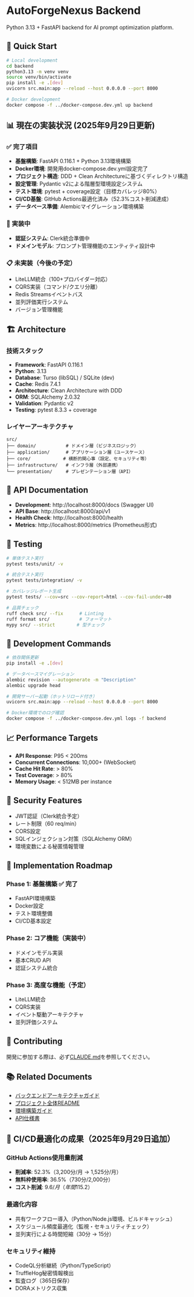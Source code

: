 # AutoForgeNexus Backend

Python 3.13 + FastAPI backend for AI prompt optimization platform.

## 🚀 Quick Start

```bash
# Local development
cd backend
python3.13 -m venv venv
source venv/bin/activate
pip install -e .[dev]
uvicorn src.main:app --reload --host 0.0.0.0 --port 8000

# Docker development
docker compose -f ../docker-compose.dev.yml up backend
```

## 📊 現在の実装状況 (2025年9月29日更新)

### ✅ 完了項目
- **基盤構築**: FastAPI 0.116.1 + Python 3.13環境構築
- **Docker環境**: 開発用docker-compose.dev.yml設定完了
- **プロジェクト構造**: DDD + Clean Architectureに基づくディレクトリ構造
- **設定管理**: Pydantic v2による階層型環境設定システム
- **テスト環境**: pytest + coverage設定（目標カバレッジ80%）
- **CI/CD基盤**: GitHub Actions最適化済み（52.3%コスト削減達成）
- **データベース準備**: Alembicマイグレーション環境構築

### 🚧 実装中
- **認証システム**: Clerk統合準備中
- **ドメインモデル**: プロンプト管理機能のエンティティ設計中

### 📋 未実装（今後の予定）
- LiteLLM統合（100+プロバイダー対応）
- CQRS実装（コマンド/クエリ分離）
- Redis Streamsイベントバス
- 並列評価実行システム
- バージョン管理機能

## 🏗️ Architecture

### 技術スタック
- **Framework**: FastAPI 0.116.1
- **Python**: 3.13
- **Database**: Turso (libSQL) / SQLite (dev)
- **Cache**: Redis 7.4.1
- **Architecture**: Clean Architecture with DDD
- **ORM**: SQLAlchemy 2.0.32
- **Validation**: Pydantic v2
- **Testing**: pytest 8.3.3 + coverage

### レイヤーアーキテクチャ
```
src/
├── domain/           # ドメイン層（ビジネスロジック）
├── application/      # アプリケーション層（ユースケース）
├── core/            # 横断的関心事（設定、セキュリティ等）
├── infrastructure/   # インフラ層（外部連携）
└── presentation/     # プレゼンテーション層（API）
```

## 📡 API Documentation

- **Development**: http://localhost:8000/docs (Swagger UI)
- **API Base**: http://localhost:8000/api/v1
- **Health Check**: http://localhost:8000/health
- **Metrics**: http://localhost:8000/metrics (Prometheus形式)

## 🧪 Testing

```bash
# 単体テスト実行
pytest tests/unit/ -v

# 統合テスト実行
pytest tests/integration/ -v

# カバレッジレポート生成
pytest tests/ --cov=src --cov-report=html --cov-fail-under=80

# 品質チェック
ruff check src/ --fix      # Linting
ruff format src/           # フォーマット
mypy src/ --strict        # 型チェック
```

## 🔧 Development Commands

```bash
# 依存関係更新
pip install -e .[dev]

# データベースマイグレーション
alembic revision --autogenerate -m "Description"
alembic upgrade head

# 開発サーバー起動（ホットリロード付き）
uvicorn src.main:app --reload --host 0.0.0.0 --port 8000

# Docker環境でのログ確認
docker compose -f ../docker-compose.dev.yml logs -f backend
```

## 📈 Performance Targets

- **API Response**: P95 < 200ms
- **Concurrent Connections**: 10,000+ (WebSocket)
- **Cache Hit Rate**: > 80%
- **Test Coverage**: > 80%
- **Memory Usage**: < 512MB per instance

## 🔐 Security Features

- JWT認証（Clerk統合予定）
- レート制限（60 req/min）
- CORS設定
- SQLインジェクション対策（SQLAlchemy ORM）
- 環境変数による秘匿情報管理

## 📝 Implementation Roadmap

### Phase 1: 基盤構築 ✅ 完了
- FastAPI環境構築
- Docker設定
- テスト環境整備
- CI/CD基本設定

### Phase 2: コア機能（実装中）
- ドメインモデル実装
- 基本CRUD API
- 認証システム統合

### Phase 3: 高度な機能（予定）
- LiteLLM統合
- CQRS実装
- イベント駆動アーキテクチャ
- 並列評価システム

## 🤝 Contributing

開発に参加する際は、必ず[CLAUDE.md](./CLAUDE.md)を参照してください。

## 📚 Related Documents

- [バックエンドアーキテクチャガイド](./CLAUDE.md)
- [プロジェクト全体README](../README.md)
- [環境構築ガイド](../docs/setup/DOCKER_ENVIRONMENT_SETUP.md)
- [API仕様書](../docs/api/)

## 🚀 CI/CD最適化の成果（2025年9月29日追加）

### GitHub Actions使用量削減
- **削減率**: 52.3%（3,200分/月 → 1,525分/月）
- **無料枠使用率**: 36.5%（730分/2,000分）
- **コスト削減**: $9.6/月（年間$115.2）

### 最適化内容
- 共有ワークフロー導入（Python/Node.js環境、ビルドキャッシュ）
- スケジュール頻度最適化（監視・セキュリティチェック）
- 並列実行による時間短縮（30分 → 15分）

### セキュリティ維持
- CodeQL分析継続（Python/TypeScript）
- TruffleHog秘密情報検出
- 監査ログ（365日保存）
- DORAメトリクス収集
